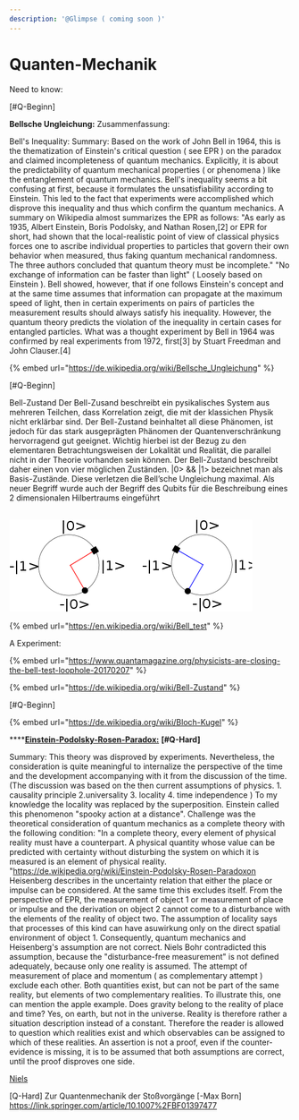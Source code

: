 ```yaml
---
description: '@Glimpse ( coming soon )'
---
```


# Quanten-Mechanik

Need to know:

\[#Q-Beginn]

**Bellsche Ungleichung:** Zusammenfassung:

Bell's Inequality: Summary: Based on the work of John Bell in 1964, this is the thematization of Einstein's critical question ( see EPR ) on the paradox and claimed incompleteness of quantum mechanics. Explicitly, it is about the predictability of quantum mechanical properties ( or phenomena ) like the entanglement of quantum mechanics. Bell's inequality seems a bit confusing at first, because it formulates the unsatisfiability according to Einstein. This led to the fact that experiments were accomplished which disprove this inequality and thus which confirm the quantum mechanics. A summary on Wikipedia almost summarizes the EPR as follows: "As early as 1935, Albert Einstein, Boris Podolsky, and Nathan Rosen,\[2] or EPR for short, had shown that the local-realistic point of view of classical physics forces one to ascribe individual properties to particles that govern their own behavior when measured, thus faking quantum mechanical randomness. The three authors concluded that quantum theory must be incomplete." "No exchange of information can be faster than light" ( Loosely based on Einstein ). Bell showed, however, that if one follows Einstein's concept and at the same time assumes that information can propagate at the maximum speed of light, then in certain experiments on pairs of particles the measurement results should always satisfy his inequality. However, the quantum theory predicts the violation of the inequality in certain cases for entangled particles. What was a thought experiment by Bell in 1964 was confirmed by real experiments from 1972, first\[3] by Stuart Freedman and John Clauser.\[4]



{% embed url="https://de.wikipedia.org/wiki/Bellsche_Ungleichung" %}

\[#Q-Beginn]

Bell-Zustand Der Bell-Zusand beschreibt ein pysikalisches System aus mehreren Teilchen, dass Korrelation zeigt, die mit der klassichen Physik nicht erklärbar sind. Der Bell-Zustand beinhaltet all diese Phänomen, ist jedoch für das stark ausgeprägten Phänomen der Quantenverschränkung hervorragend gut geeignet. Wichtig hierbei ist der Bezug zu den elementaren Betrachtungsweisen der Lokalität und Realität, die parallel nicht in der Theorie vorhanden sein können. Der Bell-Zustand beschreibt daher einen von vier möglichen Zuständen. |0> && |1> bezeichnet man als Basis-Zustände. Diese verletzen die Bell’sche Ungleichung maximal. Als neuer Begriff wurde auch der Begriff des Qubits für die Beschreibung eines 2 dimensionalen Hilbertraums eingeführt











\
![](<../../.gitbook/assets/image (18) (1).png>)

{% embed url="https://en.wikipedia.org/wiki/Bell_test" %}

A Experiment:&#x20;

{% embed url="https://www.quantamagazine.org/physicists-are-closing-the-bell-test-loophole-20170207" %}

{% embed url="https://de.wikipedia.org/wiki/Bell-Zustand" %}

\[#Q-Beginn]

{% embed url="https://de.wikipedia.org/wiki/Bloch-Kugel" %}

\*\*\*\*[**Einstein-Podolsky-Rosen-Paradox:**](https://de.wikipedia.org/wiki/Einstein-Podolsky-Rosen-Paradoxon) **\[#Q-Hard]**

Summary: This theory was disproved by experiments. Nevertheless, the consideration is quite meaningful to internalize the perspective of the time and the development accompanying with it from the discussion of the time. (The discussion was based on the then current assumptions of physics. 1. causality principle 2.universality 3. locality 4. time independence ) To my knowledge the locality was replaced by the superposition. Einstein called this phenomenon "spooky action at a distance". Challenge was the theoretical consideration of quantum mechanics as a complete theory with the following condition: "In a complete theory, every element of physical reality must have a counterpart. A physical quantity whose value can be predicted with certainty without disturbing the system on which it is measured is an element of physical reality. "https://de.wikipedia.org/wiki/Einstein-Podolsky-Rosen-Paradoxon Heisenberg describes in the uncertainty relation that either the place or impulse can be considered. At the same time this excludes itself. From the perspective of EPR, the measurement of object 1 or measurement of place or impulse and the derivation on object 2 cannot come to a disturbance with the elements of the reality of object two. The assumption of locality says that processes of this kind can have asuwirkung only on the direct spatial environment of object 1. Consequently, quantum mechanics and Heisenberg's assumption are not correct. Niels Bohr contradicted this assumption, because the "disturbance-free measurement" is not defined adequately, because only one reality is assumed. The attempt of measurement of place and momentum ( as complementary attempt ) exclude each other. Both quantities exist, but can not be part of the same reality, but elements of two complementary realities. To illustrate this, one can mention the apple example. Does gravity belong to the reality of place and time? Yes, on earth, but not in the universe. Reality is therefore rather a situation description instead of a constant. Therefore the reader is allowed to question which realities exist and which observables can be assigned to which of these realities. An assertion is not a proof, even if the counter-evidence is missing, it is to be assumed that both assumptions are correct, until the proof disproves one side.

















[Niels](https://de.wikipedia.org/wiki/Niels\_Bohr)



\[Q-Hard] Zur Quantenmechanik der Stoßvorgänge \[-Max Born] https://link.springer.com/article/10.1007%2FBF01397477
